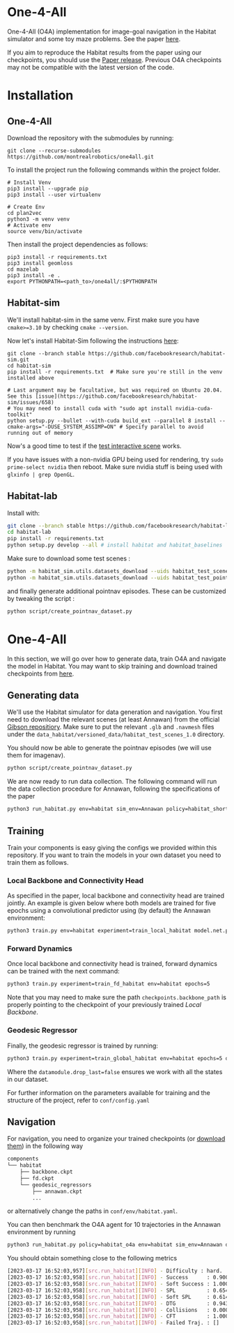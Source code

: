 # One-4-All

One-4-All (O4A) implementation for image-goal navigation in the Habitat simulator and some toy maze problems. See
the paper [here](https://arxiv.org/abs/2303.04011).

If you aim to reproduce the Habitat results from the paper using our checkpoints, you should use the [Paper release](https://github.com/montrealrobotics/one4all/releases/tag/v1.0.0). 
Previous O4A checkpoints may not be compatible with the latest version of the code.

# Installation
## One-4-All

Download the repository with the submodules by running:

```
git clone --recurse-submodules https://github.com/montrealrobotics/one4all.git
```

To install the project run the following commands within the project folder.

```
# Install Venv
pip3 install --upgrade pip
pip3 install --user virtualenv

# Create Env
cd plan2vec
python3 -m venv venv
# Activate env
source venv/bin/activate
```

Then install the project dependencies as follows:

```
pip3 install -r requirements.txt
pip3 install geomloss
cd mazelab
pip3 install -e .
export PYTHONPATH=<path_to>/one4all/:$PYTHONPATH
```

## Habitat-sim
We'll install habitat-sim in the same venv. First make sure you have ```cmake>=3.10``` by checking ```cmake --version```.


Now let's install Habitat-Sim following the instructions [here](https://github.com/facebookresearch/habitat-sim/blob/main/BUILD_FROM_SOURCE.md):
```
git clone --branch stable https://github.com/facebookresearch/habitat-sim.git
cd habitat-sim
pip install -r requirements.txt  # Make sure you're still in the venv installed above

# Last argument may be facultative, but was required on Ubuntu 20.04. See this [issue](https://github.com/facebookresearch/habitat-sim/issues/658)
# You may need to install cuda with "sudo apt install nvidia-cuda-toolkit"
python setup.py --bullet --with-cuda build_ext --parallel 8 install --cmake-args="-DUSE_SYSTEM_ASSIMP=ON" # Specify parallel to avoid running out of memory

```
Now's a good time to test if the [test interactive scene](https://github.com/facebookresearch/habitat-sim#testing) works.

If you have issues with a non-nvidia GPU being used for rendering, try ``sudo prime-select nvidia`` then reboot. Make sure nvidia stuff is being used with
``glxinfo | grep OpenGL``.

## Habitat-lab
Install with:
```bash
git clone --branch stable https://github.com/facebookresearch/habitat-lab.git
cd habitat-lab
pip install -r requirements.txt
python setup.py develop --all # install habitat and habitat_baselines
```
Make sure to download some test scenes :
```bash
python -m habitat_sim.utils.datasets_download --uids habitat_test_scenes --data-path data/
python -m habitat_sim.utils.datasets_download --uids habitat_test_pointnav_dataset --data-path data/
```
and finally generate additional pointnav episodes. These can be customized by tweaking the script :
```bash
python script/create_pointnav_dataset.py
```

# One-4-All
In this section, we will go over how to generate data, train O4A and navigate the model in Habitat. You may want
to skip training and download trained checkpoints from [here](https://drive.google.com/file/d/1DUFptg6R2xUbTtzIRpIyIJnHECFvIOr5/view?usp=sharing).
## Generating data
We'll use the Habitat simulator for data generation and navigation. You first need to download the relevant scenes 
(at least Annawan) from the official [Gibson repositiory](https://github.com/StanfordVL/GibsonEnv/blob/master/gibson/data/README.md#download-gibson-database-of-spaces). 
Make sure to put the relevant ```.glb``` and ```.navmesh``` files under the 
```data_habitat/versioned_data/habitat_test_scenes_1.0``` directory. 

You should now be able to generate the pointnav episodes (we will use them for imagenav).
```bash
python script/create_pointnav_dataset.py
```
We are now ready to run data collection. The following command will run the data collection procedure for
Annawan, following the specifications of the paper 
```bash
python3 run_habitat.py env=habitat sim_env=Annawan policy=habitat_shortest difficulty=data_collection collect_data=true test_params.min_steps=499 test_params.max_steps=500 test_params.n_trajectories=60
```

## Training

Train your components is easy giving the configs we provided within this repository. If you want to train the models in
your own dataset you need to train them as follows.

### Local Backbone and Connectivity Head

As specified in the paper, local backbone and connectivity head are trained jointly. An example is given below where 
both models are trained for five epochs using a convolutional predictor using (by default) the Annawan environment:

```bash
python3 train.py env=habitat experiment=train_local_habitat model.net.predictor=conv1d epochs=5
```

### Forward Dynamics

Once local backbone and connectivity head is trained, forward dynamics can be trained with the next command:

```bash
python3 train.py experiment=train_fd_habitat env=habitat epochs=5
```

Note that you may need to make sure the path `checkpoints.backbone_path` is properly pointing to the checkpoint of your 
previously trained *Local Backbone*.

### Geodesic Regressor

Finally, the geodesic regressor is trained by running:

```bash
python3 train.py experiment=train_global_habitat env=habitat epochs=5 datamodule.drop_last=false
```

Where the `datamodule.drop_last=false` ensures we work with all the states in our dataset.

For further information on the parameters available for training and the structure of the project, refer to `conf/config.yaml`

## Navigation
For navigation, you need to organize your trained checkpoints (or [download them](https://drive.google.com/file/d/1DUFptg6R2xUbTtzIRpIyIJnHECFvIOr5/view?usp=sharing)) in
the following way
```bash
components
└── habitat
    ├── backbone.ckpt
    ├── fd.ckpt
    └── geodesic_regressors
        ├── annawan.ckpt
        ...
```
or alternatively change the paths in ```conf/env/habitat.yaml```.

You can then benchmark the O4A agent for 10 trajectories in the Annawan environment by running
```bash
python3 run_habitat.py policy=habitat_o4a env=habitat sim_env=Annawan difficulty=hard test_params.n_trajectories=10
```

You should obtain something close to the following metrics
```bash
[2023-03-17 16:52:03,957][src.run_habitat][INFO] - Difficulty : hard.
[2023-03-17 16:52:03,958][src.run_habitat][INFO] - Success      : 0.9000
[2023-03-17 16:52:03,958][src.run_habitat][INFO] - Soft Success : 1.0000
[2023-03-17 16:52:03,958][src.run_habitat][INFO] - SPL          : 0.6545
[2023-03-17 16:52:03,958][src.run_habitat][INFO] - Soft SPL     : 0.6140
[2023-03-17 16:52:03,958][src.run_habitat][INFO] - DTG          : 0.9436
[2023-03-17 16:52:03,958][src.run_habitat][INFO] - Collisions   : 0.0000
[2023-03-17 16:52:03,958][src.run_habitat][INFO] - CFT          : 1.0000
[2023-03-17 16:52:03,958][src.run_habitat][INFO] - Failed Traj. : []
```
